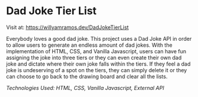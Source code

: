 # Dad Joke Tier List

Visit at: https://willyamramos.dev/DadJokeTierList

Everybody loves a good dad joke. This project uses a Dad Joke API in order to allow users to generate an endless amount of dad jokes. 
With the implementation of HTML, CSS, and Vanilla Javascript, users can have fun assigning the joke into three tiers or they can even create their own dad joke and dictate where their own joke falls within the tiers.
If they feel a dad joke is undeserving of a spot on the tiers, they can simply delete it or they can choose to go back to the drawing board and clear all the lists.

_Technologies Used: HTML, CSS, Vanilla Javascript, External API_
